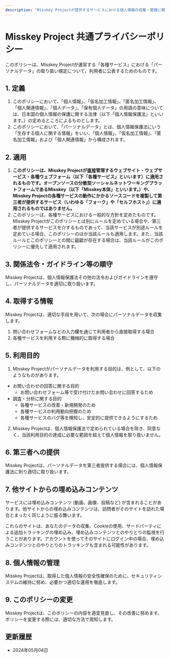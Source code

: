 ```yaml
---
description: "Misskey Projectが提供するサービスにおける個人情報の収集・管理に関する情報を掲載しています。"
---
```


<!--
(c) 2024 Misskey Project, all rights reserved.

This document should not be considered part of the program code
licensed under AGPLv3.
Except to the extent permitted by Japanese copyright law, "forking"
as defined in the GitHub Terms of Service, or as necessary to create
a reference translation for use in the Misskey Project, any
reproduction, modification, or distribution is prohibited.

この文書はAGPLv3でライセンスされているプログラムコードの一部では
ありません。
日本国著作権法における許容された範囲、GitHubの利用規約にて定義されて
いる「フォーク」行為、あるいはMisskey Projectで使用するための参考翻
訳版を作成するために必要な範囲を除き、一切の複製・改変・頒布を禁止
します。
-->

# Misskey Project 共通プライバシーポリシー

このポリシーは、Misskey Projectが運営する「各種サービス」における「パーソナルデータ」の取り扱い規定について、利用者に公表するためのものです。

## 1. 定義

1. このポリシーにおいて、「個人情報」、「仮名加工情報」、「匿名加工情報」、「個人関連情報」、「個人データ」、「保有個人データ」の用語の意味については、日本国の個人情報の保護に関する法律（以下「個人情報保護法」といいます。）の定めるところによるものとします。
2. このポリシーにおいて、「パーソナルデータ」とは、個人情報保護法にいう「生存する個人に関する情報」をいい、「個人情報」、「仮名加工情報」、「匿名加工情報」および「個人関連情報」から構成されます。

## 2. 適用
1. **このポリシーは、Misskey Projectが<u>直接</u>管理するウェブサイト・ウェブサービス・各種ウェブフォーム（以下「各種サービス」といいます）に適用されるものです。オープンソースの分散型ソーシャルネットワーキングプラットフォームであるMisskey（以下「Misskey本体」といいます。）や、Misskey Projectの各種サービスの動作にかかるソースコードを複製して第三者が提供するサービス（いわゆる「フォーク」や「セルフホスト」）に適用されるものではありません。**
2. このポリシーは、各種サービスにおける一般的な方針を定めたものです。Misskey Projectがこのポリシーとは別にルールを定めている場合や、第三者が提供するサービスを介するものであって、当該サービスが別途ルールを定めている場合、このポリシーのほか当該ルールも適用します。また、当該ルールとこのポリシーとの間に齟齬が存在する場合は、当該ルールがこのポリシーに優先して適用されます。

## 3. 関係法令・ガイドライン等の順守
Misskey Projectは、個人情報保護法その他の法令およびガイドラインを遵守し、パーソナルデータを適切に取り扱います。

## 4. 取得する情報
Misskey Projectは、適切な手段を用いて、次の場合にパーソナルデータを収集します。

1. 問い合わせフォームなどの入力欄を通じて利用者から直接取得する場合
2. 各種サービスを利用する際に機械的に取得する場合

## 5. 利用目的
1. Misskey Projectがパーソナルデータを利用する目的は、例として、以下のようなものがあります。
  - お問い合わせの回答に関する目的
    - お問い合わせフォーム等で受け付けたお問い合わせに回答するため
  - 調査・分析に関する目的
    - 各種サービスの改善・新規開発のため
    - 各種サービスの利用動向把握のため
    - 各種サービスのバグ等を検知し、安定的に提供できるようにするため

2. Misskey Projectは、個人情報保護法で定められている場合を除き、同意なく、当該利用目的の達成に必要な範囲を超えて個人情報を取り扱いません。

## 6. 第三者への提供
Misskey Projectは、パーソナルデータを第三者提供する場合には、個人情報保護法に則り適切に取り扱います。

## 7. 他サイトからの埋め込みコンテンツ
サービスには埋め込みコンテンツ (動画、画像、投稿など) が含まれることがあります。他サイトからの埋め込みコンテンツは、訪問者がそのサイトを訪れた場合とまったく同じように振る舞います。

これらのサイトは、あなたのデータの収集、Cookieの使用、サードパーティによる追加トラッキングの埋め込み、埋め込みコンテンツとのやりとりの監視を行うことがあります。アカウントを使ってそのサイトにログイン中の場合、埋め込みコンテンツとのやりとりのトラッキングも含まれる可能性があります。

## 8. 個人情報の管理
Misskey Projectは、取得した個人情報の安全性確保のために、セキュリティシステムの維持に努め、必要かつ適切な運用を徹底します。

## 9. このポリシーの変更
Misskey Projectは、このポリシーの内容を適宜見直し、その改善に努めます。ポリシーを変更する際には、適切な方法で周知します。

## 更新履歴
- 2024年05月04日 
